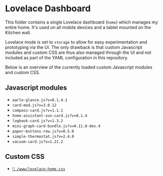 # Lovelace Dashboard

This folder contains a single Lovelace dashboard (`home`) which manages my
entire home. It's used on all mobile devices and a tablet mounted on the Kitchen
wall.

Lovelace mode is set to `storage` to allow for easy experimentation and
prototyping via the UI. The only drawback is that custom Javascript modules and
custom CSS are thus also managed through the UI and not included as part of the
YAML configuration in this repository.

Below is an overview of the currently loaded custom Javascript modules and
custom CSS.

## Javascript modules

- `aarlo-glance.js?v=0.1.4.1`
- `card-mod.js?v=3.0.12`
- `compass-card.js?v=1.1.1`
- `home-assistant-sun-card.js?v=0.1.4`
- `logbook-card.js?v=1.3.2`
- `mini-graph-card-bundle.js?v=0.11.0-dev.4`
- `paper-buttons-row.js?v=0.5.0`
- `simple-thermostat.js?v=2.4.0`
- `vacuum-card.js?v=1.21.2`

## Custom CSS

- [`📄 /www/lovelace-home.css`](/www/lovelace-home.css)
